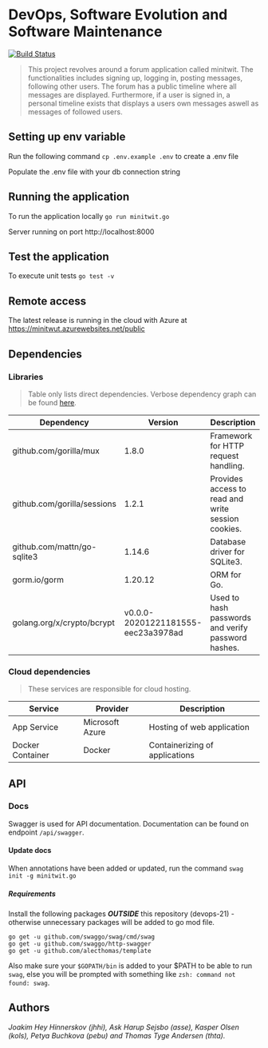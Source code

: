 # DevOps, Software Evolution and Software Maintenance

 [![Build Status](https://dev.azure.com/kols/devops-21/_apis/build/status/CI%20Build?branchName=main)](https://dev.azure.com/kols/devops-21/_build/latest?definitionId=19&branchName=main)

> This project revolves around a forum application called minitwit. The functionalities includes signing up, logging in, posting messages, following other users. The forum has a public timeline where all messages are displayed. Furthermore, if a user is signed in, a personal timeline exists that displays a users own messages aswell as messages of followed users.

## Setting up env variable

Run the following command `cp .env.example .env` to create a .env file

Populate the .env file with your db connection string

## Running the application

To run the application locally `go run minitwit.go`

Server running on port http://localhost:8000

## Test the application

To execute unit tests `go test -v`

## Remote access

The latest release is running in the cloud with Azure at <https://minitwut.azurewebsites.net/public>

## Dependencies

### Libraries

> Table only lists direct dependencies. Verbose dependency graph can be found [here](assets/dep_app_simple.png).

| **Dependency**              | **Version**                        | **Description**                                    |
| --------------------------- | ---------------------------------- | -------------------------------------------------- |
| github.com/gorilla/mux      | 1.8.0                              | Framework for HTTP request handling.               |
| github.com/gorilla/sessions | 1.2.1                              | Provides access to read and write session cookies. |
| github.com/mattn/go-sqlite3 | 1.14.6                             | Database driver for SQLite3.                       |
| gorm.io/gorm                | 1.20.12                            | ORM for Go.                                        |
| golang.org/x/crypto/bcrypt  | v0.0.0-20201221181555-eec23a3978ad | Used to hash passwords and verify password hashes. |


### Cloud dependencies

> These services are responsible for cloud hosting.

| **Service**      | **Provider**    | **Description**                |
| ---------------- | --------------- | ------------------------------ |
| App Service      | Microsoft Azure | Hosting of web application     |
| Docker Container | Docker          | Containerizing of applications |

## API

### Docs

Swagger is used for API documentation. Documentation can be found on endpoint `/api/swagger`.

#### Update docs

When annotations have been added or updated, run the command `swag init -g minitwit.go`

##### Requirements

Install the following packages **_OUTSIDE_** this repository (devops-21) - otherwise unnecessary packages will be added to go mod file.

```
go get -u github.com/swaggo/swag/cmd/swag
go get -u github.com/swaggo/http-swagger
go get -u github.com/alecthomas/template
```

Also make sure your `$GOPATH/bin` is added to your $PATH to be able to run `swag`, else you will be prompted with something like `zsh: command not found: swag`.

## Authors

_Joakim Hey Hinnerskov (jhhi), Ask Harup Sejsbo (asse), Kasper Olsen (kols), Petya Buchkova (pebu) and Thomas Tyge Andersen (thta)._

